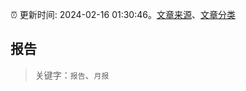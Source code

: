 :alarm_clock: 更新时间: 2024-02-16 01:30:46。[文章来源](/README.md)、[文章分类](/TAGS.md)

## 报告


> 关键字：`报告`、`月报`



